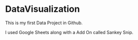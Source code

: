# DataVisualization

This is my first Data Project in Github.

I used Google Sheets along with a Add On called Sankey Snip.
